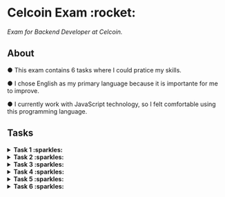 <h1>Celcoin Exam :rocket:</h1>

<spam><i>Exam for Backend Developer at Celcoin.</i></spam>

<h2>About</h2>

<p>● This exam contains 6 tasks where I could pratice my skills.</p>
<p>● I chose English as my primary language because it is importante for me to improve.</p>
<p>● I currently work with JavaScript technology, so I felt comfortable using this programming language.</p>

<h2>Tasks</h2>

<details>

<summary><strong>Task 1 :sparkles:</strong></summary><br/>

  <h2>Continue the sequences:</h2>
  
 <spam><i>I completed from N4 onwards</i></spam>

<img src="./public/assets/images/png/sequence.png"/><br/>

</details>

<details>

<summary><strong>Task 2 :sparkles:</strong></summary><br/>

<h2>The lock keyword in .NET marks a statement lock as a critical section, obtains the mutual exclusion lock for a given object.
  This instruction takes the following form:</h2>

  <p>Considering that 20 threads for the test() function are created in parallel, what will be the
     value of the variable account at the end of the statement?</p>

  <img src="./public/assets/images/png/lock-dot-net.png"/><br/>

  <p>And if we remove the keyword lock, what will be the value of the variable account at the end of the statement?</p>

  <i><h3>Answer: Despite some research to understand this method, unfortunately I didn't get enough knowledge to solve this question,
    because I'm not familiar with the technology addressed.</h3></i>

</details>

<details>

<summary><strong>Task 3 :sparkles:</strong></summary><br/>

<h2>Given the sequence of numbers: 3, 4, 9, 2, 5, 8, 2. Make an algorithm that sorts it in ascending order, presenting the sequence obtained after each step.</h2>

  <p>To sort in more detail, here I used the bubbleSort method where the recursion technique is followed.</p>
  <spam><i>Reference: https://www.section.io/engineering-education/sorting-algorithms-in-js/</i></spam><br/><br/>
  
  <img src="./public/assets/images/png/new-sorted-array-function.png"/><br/><br/>

  <p>An alternative that I normally use in my projects would be the JS sort() method that sorts the elements of the array itself and returns the array.</p>
  <spam><i>Reference: https://www.section.io/engineering-education/sorting-algorithms-in-js/](https://developer.mozilla.org/pt-BR/docs/Web/JavaScript/Reference/Global_Objects/Array/sort)</i></spam><br/><br/>
  
  <img src="./public/assets/images/png/sorted-array.png"/><br/><br/>

</details>

<details>

<summary><strong>Task 4 :sparkles:</strong></summary><br/>

<h2>Look at the Entity Relationship Model and answer the questions below:</h2>
  
  <img src="./public/assets/images/png/database.png"/><br/><br/>

  <p>The report was requested where we want to know which users had at least two orders with the Transaction Status “approved” (statusTransacaoId = 3) in the current month.</p>
  
  <p>In addition to the user information (name and email), it is necessary to know the total value of transactions, the average ticket of this value and  the number of orders placed. Make a SQL query that makes this report available.</p>
  <spam>Make a SQL query that makes this report available.</spam><br/><br/>
  
  <img src="./public/assets/images/png/query.png"/><br/>

  <spam><i>To access the code, [click here](https://github.com/brenndha-cabral/celcoin-exam/blob/main/database/query.sql).</i></spam><br/><br/>
  
  <p>If it were necessary to make a Web API or Web Service to manipulate the information of the products, that is, to add a new product, to change, to consult and to delete an existing product. Define the endpoints, requests, response, data access of this API and the way the user authenticates himself to consume it safely (Justify your decisions).</p>
  
  <spam><i>The API follows the Rest standards, becoming a Restful API with CRUD endpoints. It was following the MSC architecture pattern for the development of the layers. About authentication and access, I will still study about these topics in the next few weeks (But I believe that JWT is used), what I did to validate some points was to use middlewares.</i></spam>
  
  <spam><i>Get | All Products</i></spam>
  
  <img src="./public/assets/images/png/api-get-all.png"/><br/><br/>
  
  <spam><i>Get | Find Product By Id</i></spam>
  
  <img src="./public/assets/images/png/api-find-id.png"/><br/><br/>
  
  <spam><i>POST | New Product (There is validation if product exist before in database)</i></spam>
  
  <img src="./public/assets/images/png/api-validade-post-product.png"/><br/>
  <img src="./public/assets/images/png/api-post-product.png"/><br/><br/>
  
  <spam><i>PUT | Update Product By Id</i></spam>
  
  <img src="./public/assets/images/png/api-update-id.png"/><br/><br/>
  
  <spam><i>DELETE | Remove Product By Id</i></spam>
  
  <img src="./public/assets/images/png/api-delete-id.png"/><br/><br/>

</details>

<details>

<summary><strong>Task 5 :sparkles:</strong></summary><br/>

<h2>Observe the table below and indicate the existing problems in the project of this table and make an Entity Relationship Model that presents the necessary corrections.</h2>

<img src="./public/assets/images/png/table-wrong.png"/><br/>
  
  <p><i>My answer:</i></p>
  
<img src="./public/assets/images/png/entity-relationship-diagram.png"/><br/>

</details>
  
<details>

<summary><strong>Task 6 :sparkles:</strong></summary><br/>

<h2>If you were to model the operation of an ATM System (Banking Self-Service Terminal) that allows: checking the balance, making withdrawals and carrying out mobile recharges.</h2>
  
<p>● Describe the main user stories involved in this system and the exceptions that may occur in this business model;</p>
<p>● Propose a scalable and fault-resilient architecture solution for building this system. It is also important to explain the technologies, requirements and methodologies that would be used and the justifications for these choices;</p>
<p>● Define the critical paths of the system and propose tests in order to guarantee higher quality and performance for the system.</p>
  
  <p><i>My answers:</i></p>

<img src="./public/assets/images/png/user-stories.png"/><br/>
<img src="./public/assets/images/png/use-case-diagram.png"/><br/>
<img src="./public/assets/images/png/uc01-detailed-use-case-diagram.png"/><br/>
<img src="./public/assets/images/png/uc02-detailed-use-case-diagram.png"/><br/>
<img src="./public/assets/images/png/uc03-detailed-use-case-diagram.png"/><br/>
<img src="./public/assets/images/png/architecture-solution.png"/><br/>
  
  <h3><i>As for testing, I would invest in unit, integration, alpha and beta tests.</i></h3>

</details>
